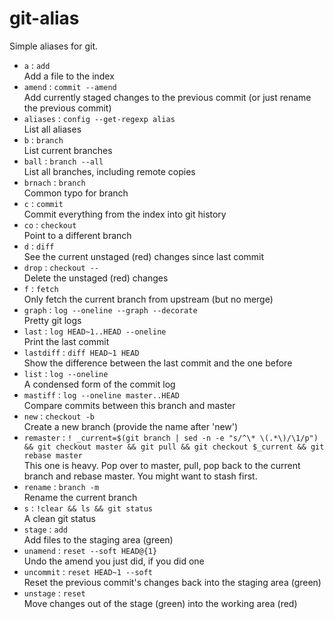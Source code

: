 # git-alias

Simple aliases for git. 

- `a` : `add`  
Add a file to the index
- `amend` : `commit --amend`  
Add currently staged changes to the previous commit (or just rename the previous commit)
- `aliases` : `config --get-regexp alias`  
List all aliases  
- `b` : `branch`  
List current branches  
- `ball` : `branch --all`   
List all branches, including remote copies
- `brnach` : `branch`  
Common typo for branch
- `c` : `commit`  
Commit everything from the index into git history
- `co` : `checkout`  
Point to a different branch
- `d` : `diff`  
See the current unstaged (red) changes since last commit
- `drop` : `checkout --`  
Delete the unstaged (red) changes
- `f` : `fetch`  
Only fetch the current branch from upstream (but no merge)
- `graph` : `log --oneline --graph --decorate`  
Pretty git logs
- `last` : `log HEAD~1..HEAD --oneline`  
Print the last commit
- `lastdiff` : `diff HEAD~1 HEAD`  
Show the difference between the last commit and the one before
- `list` : `log --oneline`  
A condensed form of the commit log
- `mastiff` : `log --oneline master..HEAD`  
Compare commits between this branch and master  
- `new` : `checkout -b`  
Create a new branch (provide the name after 'new')
- `remaster` : `! _current=$(git branch | sed -n -e "s/^\* \(.*\)/\1/p") && git checkout master && git pull && git checkout $_current && git rebase master`  
This one is heavy. Pop over to master, pull, pop back to the current branch and rebase master. You might want to stash first.
- `rename` : `branch -m`  
Rename the current branch
- `s` : `!clear && ls && git status`  
A clean git status
- `stage` : `add`  
Add files to the staging area (green)
- `unamend` : `reset --soft HEAD@{1}`  
Undo the amend you just did, if you did one
- `uncommit` : `reset HEAD~1 --soft`  
Reset the previous commit's changes back into the staging area (green)
- `unstage` : `reset`  
Move changes out of the stage (green) into the working area (red)
